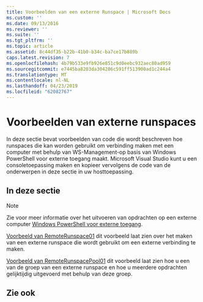 ```yaml
---
title: Voorbeelden van een externe Runspace | Microsoft Docs
ms.custom: ''
ms.date: 09/13/2016
ms.reviewer: ''
ms.suite: ''
ms.tgt_pltfrm: ''
ms.topic: article
ms.assetid: 8c44df35-b22b-41b0-b34c-ba7ce17b889b
caps.latest.revision: 7
ms.openlocfilehash: 4b79b533e9fb926e851c9d0eebc932aec80ad959
ms.sourcegitcommit: e7445ba8203da304286c591ff513900ad1c244a4
ms.translationtype: MT
ms.contentlocale: nl-NL
ms.lasthandoff: 04/23/2019
ms.locfileid: "62082767"
---
```

# <a name="remote-runspace-samples"></a>Voorbeelden van externe runspaces

In deze sectie bevat voorbeelden van code die wordt beschreven hoe runspaces die kan worden gebruikt om verbinding maken met een computer met behulp van WS-Management-op basis van Windows PowerShell voor externe toegang maakt. Microsoft Visual Studio kunt u een consoletoepassing maken en kopieer vervolgens de code van de onderwerpen in deze sectie in uw hosttoepassing.

## <a name="in-this-section"></a>In deze sectie

> [!NOTE]
> Zie voor meer informatie over het uitvoeren van opdrachten op een externe computer [Windows PowerShell voor externe toegang](https://msdn.microsoft.com/en-us/library/ee706563(v=vs.85).aspx).

 [Voorbeeld van RemoteRunspace01](./remoterunspace01-sample.md) dit voorbeeld laat zien over het maken van een externe runspace die wordt gebruikt om een externe verbinding te maken.

 [Voorbeeld van RemoteRunspacePool01](./remoterunspacepool01-sample.md) dit voorbeeld laat zien hoe u een van de groep van een externe runspace en hoe u meerdere opdrachten gelijktijdig uitgevoerd met behulp van deze groep.

## <a name="see-also"></a>Zie ook
